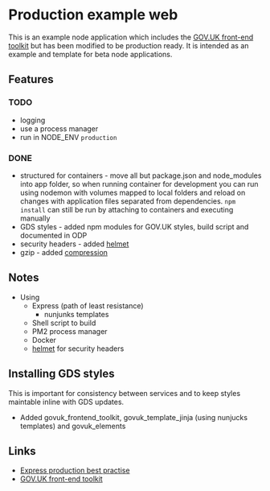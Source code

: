 # Production example web

This is an example node application which includes the [GOV.UK front-end toolkit](https://github.com/alphagov/govuk_frontend_toolkit) but has been modified to be production ready. It is intended as an example and template for beta node applications.

## Features

### TODO

* logging
* use a process manager
* run in NODE_ENV `production`

### DONE

* structured for containers - move all but package.json and node_modules into app folder, so when running container for development you can run using nodemon with volumes mapped to local folders and reload on changes with application files separated from dependencies. `npm install` can still be run by attaching to containers and executing manually
* GDS styles - added npm modules for GOV.UK styles, build script and documented in ODP
* security headers - added [helmet](https://www.npmjs.com/package/helmet)
* gzip - added [compression](https://www.npmjs.com/package/compression)

## Notes

* Using
  * Express (path of least resistance)
    * nunjunks templates
  * Shell script to build
  * PM2 process manager
  * Docker
  * [helmet](https://www.npmjs.com/package/helmet) for security headers



## Installing GDS styles

This is important for consistency between services and to keep styles maintable inline with GDS updates.

* Added govuk_frontend_toolkit, govuk_template_jinja (using nunjucks templates) and govuk_elements

## Links

* [Express production best practise](https://expressjs.com/en/advanced/best-practice-performance.html)
* [GOV.UK front-end toolkit](https://github.com/alphagov/govuk_frontend_toolkit)